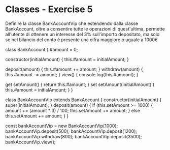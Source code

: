 # Classes - Exercise 5
Definire la classe BankAccountVip che estendendo dalla classe BankAccount, oltre a consentire tutte le operazioni di quest'ultima, permette all'utente di ottenere un interesse del 3% sull'importo depositato, ma solo se nel bilancio del conto è presente una cifra maggiore o uguale a 1000€

class BankAccount {
  #amount = 0;

  constructor(initialAmount) {
    this.#amount = initialAmount;
  }

  deposit(amount) {
    this.#amount += amount;
  }
  withdraw(amount) {
    this.#amount -= amount;
  }
  view() {
    console.log(this.#amount);
  }

  get setAmount() {
    return this.#amount;
  }
  set setAmount(initialAmount) {
    this.#amount = initialAmount;
  }
}

class BankAccountVip extends BankAccount {
  constructor(initialAmount) {
    super(initialAmount);
  }
  deposit(amount) {
    if (this.setAmount >= 1000) {
      amount += (amount * 3) / 100;
      this.setAmount += amount;
    } else this.setAmount += amount;
  }
}

const bankAccountVip = new BankAccountVip(1000);
bankAccountVip.deposit(500);
bankAccountVip.deposit(1200);
bankAccountVip.withdraw(800);
bankAccountVip.deposit(3500);
bankAccountVip.view();
